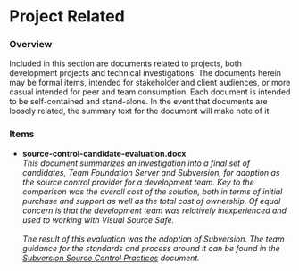 # Project Related #

### Overview ###

Included in this section are documents related to projects, both development projects and technical investigations.  The documents herein may be formal items, intended for stakeholder and client audiences, or more casual intended for peer and team consumption.  Each document is intended to be self-contained and stand-alone.  In the event that documents are loosely related, the summary text for the document will make note of it. 

### Items ###

* **source-control-candidate-evaluation.docx**
  <br />_This document summarizes an investigation into a final set of candidates, Team Foundation Server and Subversion, for adoption as the source control provider for a development team.  Key to the comparison was the overall cost of the solution, both in terms of initial purchase and support as well as the total cost of ownership.  Of equal concern is that the development team was relatively inexperienced and used to working with Visual Source Safe._<br />
  <br />_The result of this evaluation was the adoption of Subversion.  The team guidance for the standards and process around it can be found in the [Subversion Source Control Practices](../development-team-guidance/subversion-source-control-practices.docx "Subversion Source Control Practices") document._
  
